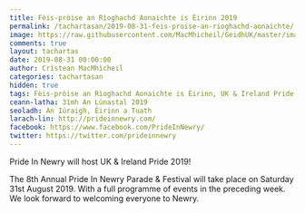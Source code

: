 ```yaml
---
title: Fèis-pròise an Rìoghachd Aonaichte is Èirinn 2019
permalink: /tachartasan/2019-08-31-feis-proise-an-rioghachd-aonaichte/
image: https://raw.githubusercontent.com/MacMhicheil/GeidhUK/master/images/2019-08-31-feis-proise-an-rioghachd-aonaichte.jpg
comments: true
layout: tachartas
date: 2019-08-31 00:00:00
author: Crìstean MacMhìcheil
categories: tachartasan
hidden: true
tags: Fèis-pròise an Rìoghachd Aonaichte is Èirinn, UK & Ireland Pride
ceann-latha: 31mh An Lùnastal 2019
seoladh: An Iúraigh, Èirinn a Tuath
larach-lin: http://prideinnewry.com/
facebook: https://www.facebook.com/PrideInNewry/
twitter: https://twitter.com/prideinnewry
---
```


Pride In Newry will host UK & Ireland Pride 2019!

The 8th Annual Pride In Newry Parade & Festival will take place on Saturday 31st August 2019. With a full programme of events in the preceding week. We look forward to welcoming everyone to Newry.

<!--more-->
